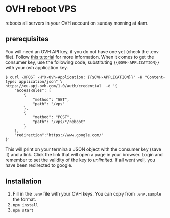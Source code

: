 # OVH reboot VPS
reboots all servers in your OVH account on sunday morning at 4am.

## prerequisites
You will need an OVH API key, if you do not have one yet (check the .env file). Follow [this tutorial](https://docs.ovh.com/gb/en/customer/first-steps-with-ovh-api/) for more information. When it comes to get the consumer key, use the following code, substituting `{{$OVH-APPLICATION}}` with your ovh application key.

```
$ curl -XPOST -H"X-Ovh-Application: {{$OVH-APPLICATION}}" -H "Content-type: application/json" \
https://eu.api.ovh.com/1.0/auth/credential  -d '{
    "accessRules": [
        {
            "method": "GET",
            "path": "/vps"
        },
        {
            "method": "POST",
            "path": "/vps/*/reboot"
        }
    ],
    "redirection":"https://www.google.com/"
}'
```
This will print on your termina a JSON object with the consumer key (save it) and a link. Click the link that will open a page in your browser. Login and remember to set the validity of the key to *unlimited*. If all went well, you have been redirected to google.

## Installation
1. Fill in the `.env` file with your OVH keys. You can copy from `.env.sample` the format.
2. `npm install`
3. `npm start`